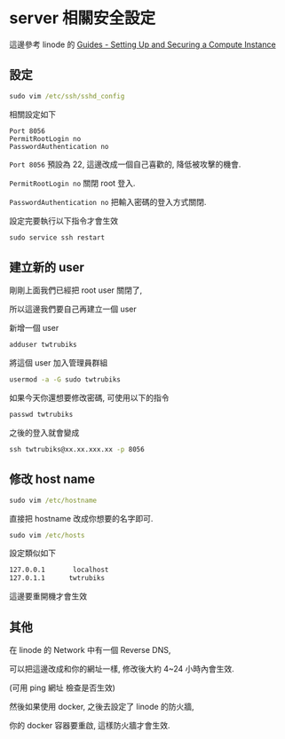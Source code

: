 # server 相關安全設定

這邊參考 linode 的 [Guides - Setting Up and Securing a Compute Instance](https://www.linode.com/docs/products/compute/compute-instances/guides/set-up-and-secure/)

## 設定

```cmd
sudo vim /etc/ssh/sshd_config
```

相關設定如下

```config
Port 8056
PermitRootLogin no
PasswordAuthentication no
```

`Port 8056` 預設為 22, 這邊改成一個自己喜歡的, 降低被攻擊的機會.

`PermitRootLogin no` 關閉 root 登入.

`PasswordAuthentication no` 把輸入密碼的登入方式關閉.

設定完要執行以下指令才會生效

```cmd
sudo service ssh restart
```

## 建立新的 user

剛剛上面我們已經把 root user 關閉了,

所以這邊我們要自己再建立一個 user

新增一個 user

```cmd
adduser twtrubiks
```

將這個 user 加入管理員群組

```cmd
usermod -a -G sudo twtrubiks
```

如果今天你還想要修改密碼, 可使用以下的指令

```cmd
passwd twtrubiks
```

之後的登入就會變成

```cmd
ssh twtrubiks@xx.xx.xxx.xx -p 8056
```

## 修改 host name

```cmd
sudo vim /etc/hostname
```

直接把 hostname 改成你想要的名字即可.

```cmd
sudo vim /etc/hosts
```

設定類似如下

```txt
127.0.0.1       localhost
127.0.1.1      twtrubiks
```

這邊要重開機才會生效

## 其他

在 linode 的 Network 中有一個 Reverse DNS,

可以把這邊改成和你的網址一樣, 修改後大約 4~24 小時內會生效.

(可用 ping 網址 檢查是否生效)

然後如果使用 docker, 之後去設定了 linode 的防火牆,

你的 docker 容器要重啟, 這樣防火牆才會生效.
